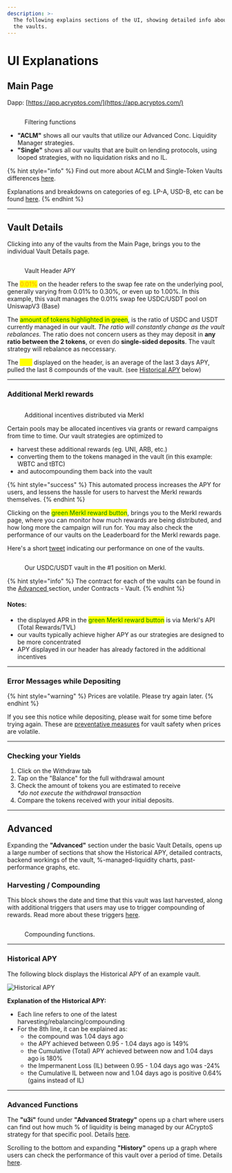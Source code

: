 ```yaml
---
description: >-
  The following explains sections of the UI, showing detailed info about each of
  the vaults.
---
```


# UI Explanations

## Main Page

Dapp: [https://app.acryptos.com/](https://app.acryptos.com/)

<figure><img src="../../.gitbook/assets/image (3).png" alt=""><figcaption><p>Filtering functions</p></figcaption></figure>

* **"ACLM"**  shows all our vaults that utilize our Advanced Conc. Liquidity Manager strategies.
* **"Single"** shows all our vaults that are built on lending protocols, using looped strategies, with no liquidation risks and no IL.&#x20;

{% hint style="info" %}
Find out more about ACLM and Single-Token Vaults differences [here](../../quick-start-guide.md#vault-comparisons).

Explanations and breakdowns on categories of eg. LP-A, USD-B, etc can be found [here](../../quick-start-guide.md#categories).
{% endhint %}

***

## Vault Details

Clicking into any of the vaults from the Main Page, brings you to the individual Vault Details page.

<figure><img src="https://raw.githubusercontent.com/acryptos/docs.acryptos.com/refs/heads/master/images/ACLM%20-%20Vault%20Header%20APY%20v2.png" alt=""><figcaption><p>Vault Header APY</p></figcaption></figure>

The <mark style="color:orange;">0.01%</mark> on the header refers to the swap fee rate on the underlying pool, generally varying from 0.01% to 0.30%, or even up to 1.00%. In this example, this vault manages the 0.01% swap fee USDC/USDT pool on UniswapV3 (Base)

The <mark style="color:green;">amount of tokens highlighted in green</mark>, is the ratio of USDC and USDT currently managed in our vault. _The ratio will constantly change as the vault rebalances._ The ratio does not concern users as they may deposit in **any ratio between the 2 tokens**, or even do **single-sided deposits**. The vault strategy will rebalance as neccessary.

The <mark style="color:yellow;">APY</mark> displayed on the header, is an average of the last 3 days APY, pulled the last 8 compounds of the vault. (see [Historical APY](ui-explanations.md#historical-apy) below)

***

### Additional Merkl rewards

<figure><img src="../../.gitbook/assets/image.png" alt=""><figcaption><p>Additional incentives distributed via Merkl</p></figcaption></figure>

Certain pools may be allocated incentives via grants or reward campaigns from time to time. Our vault strategies are optimized to

* harvest these additional rewards (eg. UNI, ARB, etc.)
* converting them to the tokens managed in the vault (in this example: WBTC and tBTC)
* and autocompounding them back into the vault

{% hint style="success" %}
This automated process increases the APY for users, and lessens the hassle for users to harvest the Merkl rewards themselves.&#x20;
{% endhint %}

Clicking on the <mark style="color:green;">green Merkl reward button</mark>, brings you to the Merkl rewards page, where you can monitor how much rewards are being distributed, and how long more the campaign will run for. You may also check the performance of our vaults on the Leaderboard for the Merkl rewards page.

Here's a short [tweet](https://x.com/acryptosdao/status/1817912082337239123) indicating our performance on one of the vaults.

<figure><img src="../../.gitbook/assets/image (1).png" alt=""><figcaption><p>Our USDC/USDT vault in the #1 position on Merkl.</p></figcaption></figure>

{% hint style="info" %}
The contract for each of the vaults can be found in the [Advanced ](ui-explanations.md#advanced)section, under Contracts - Vault.
{% endhint %}

#### Notes:

* the displayed APR in the <mark style="color:green;">green Merkl reward button</mark> is via Merkl's API (Total Rewards/TVL)
* our vaults typically achieve higher APY as our strategies are designed to be more concentrated
* APY displayed in our header has already factored in the additional incentives

***

### Error Messages while Depositing

{% hint style="warning" %}
Prices are volatile. Please try again later.
{% endhint %}

If you see this notice while depositing, please wait for some time before trying again. These are [preventative measures](strategies.md#exploit-risk-mitigations) for vault safety when prices are volatile.

***

### Checking your Yields

1. Click on the Withdraw tab
2. Tap on the "Balance" for the full withdrawal amount
3. Check the amount of tokens you are estimated to receive\
   _\*do not execute the withdrawal transaction_
4. Compare the tokens received with your initial deposits.

***

## Advanced

Expanding the **"Advanced"** section under the basic Vault Details, opens up a large number of sections that show the Historical APY, detailed contracts, backend workings of the vault, %-managed-liquidity charts, past-performance graphs, etc.

### Harvesting / Compounding

This block shows the date and time that this vault was last harvested, along with additional triggers that users may use to trigger compounding of rewards. Read more about these triggers [here](advanced-functions.md#user-triggers).

<figure><img src="../../.gitbook/assets/image (2).png" alt=""><figcaption><p>Compounding functions.</p></figcaption></figure>

***

### Historical APY

The following block displays the Historical APY of an example vault.

![Historical APY](https://raw.githubusercontent.com/acryptos/docs.acryptos.com/master/images/ACLM%20-%20APY%20History.png)

**Explanation of the Historical APY:**

* Each line refers to one of the latest harvesting/rebalancing/compounding
* For the 8th line, it can be explained as:
  * the compound was 1.04 days ago
  * the APY achieved between 0.95 - 1.04 days ago is 149%
  * the Cumulative (Total) APY achieved between now and 1.04 days ago is 180%
  * the Impermanent Loss (IL) between 0.95 - 1.04 days ago was -24%
  * the Cumulative IL between now and 1.04 days ago is positive 0.64% (gains instead of IL)

***

### Advanced Functions

The **"u3i"** found under **"Advanced Strategy"** opens up a chart where users can find out how much % of liquidity is being managed by our ACryptoS strategy for that specific pool. Details [here](advanced-functions.md#chart-u3i).

Scrolling to the bottom and expanding **"History"**  opens up a graph where users can check the performance of this vault over a period of time. Details [here](advanced-functions.md#graph-history).
